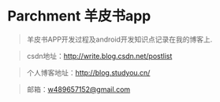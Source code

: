 # Parchment 羊皮书app
> 羊皮书APP开发过程及android开发知识点记录在我的博客上.

> csdn地址：http://write.blog.csdn.net/postlist

> 个人博客地址：http://blog.studyou.cn/

> 邮箱：w489657152@gmail.com
